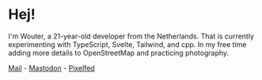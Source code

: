 # Hej!

I'm Wouter, a 21-year-old developer from the Netherlands. That is currently experimenting with TypeScript, Svelte, Tailwind, and cpp. In my free time adding more details to OpenStreetMap and practicing photography.

[Mail](mailto:me@wjtje.dev) - [Mastodon](https://social.wjt.je) - [Pixelfed](https://pixey.org/wjtje)
